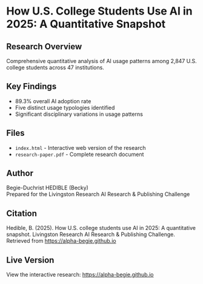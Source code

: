 # How U.S. College Students Use AI in 2025: A Quantitative Snapshot

## Research Overview
Comprehensive quantitative analysis of AI usage patterns among 2,847 U.S. college students across 47 institutions.

## Key Findings
- 89.3% overall AI adoption rate
- Five distinct usage typologies identified
- Significant disciplinary variations in usage patterns

## Files
- `index.html` - Interactive web version of the research
- `research-paper.pdf` - Complete research document

## Author
Begie-Duchrist HEDIBLE (Becky)  
Prepared for the Livingston Research AI Research & Publishing Challenge

## Citation
Hedible, B. (2025). How U.S. college students use AI in 2025: A quantitative snapshot. 
Livingston Research AI Research & Publishing Challenge. 
Retrieved from https://alpha-begie.github.io

## Live Version
View the interactive research: https://alpha-begie.github.io
